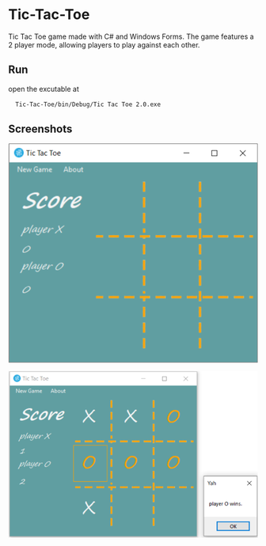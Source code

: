 # Tic-Tac-Toe
 Tic Tac Toe game made with C# and Windows Forms. The game features a 2 player mode, allowing players to play against each other.

## Run

open the excutable at

```bash
  Tic-Tac-Toe/bin/Debug/Tic Tac Toe 2.0.exe
```


## Screenshots

![App Screenshot](https://github.com/MostafaWahiep/Tic-Tac-Toe/blob/main/media/S1.png?raw=true)

![App Screenshot](https://github.com/MostafaWahiep/Tic-Tac-Toe/blob/main/media/S2.png?raw=true)
